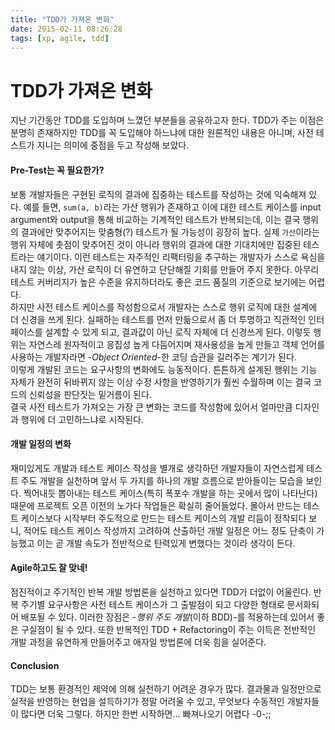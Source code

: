 ```yaml
---
title: "TDD가 가져온 변화"
date: 2015-02-11 08:26:28
tags: [xp, agile, tdd]
---
```


# TDD가 가져온 변화
지난 기간동안 TDD를 도입하며 느꼈던 부분들을 공유하고자 한다. TDD가 주는 이점은 분명히 존재하지만 TDD를 꼭 도입해야 하느냐에 대한 원론적인 내용은 아니며, 사전 테스트가 지니는 의미에 중점을 두고 작성해 보았다.

#### Pre-Test는 꼭 필요한가?
보통 개발자들은 구현된 로직의 결과에 집중하는 테스트를 작성하는 것에 익숙해져 있다. 예를 들면, `sum(a, b)`라는 가산 행위가 존재하고 이에 대한 테스트 케이스를 input argument와 output을 통해 비교하는 기계적인 테스트가 반복되는데, 이는 결국 행위의 결과에만 맞추어지는 맞춤형(?) 테스트가 될 가능성이 굉장히 높다. 실제 `가산`이라는 행위 자체에 촛점이 맞추어진 것이 아니라 행위의 결과에 대한 기대치에만 집중된 테스트라는 얘기이다. 이런 테스트는 자주적인 리팩터링을 추구하는 개발자가 스스로 욕심을 내지 않는 이상, 가산 로직이 더 유연하고 단단해질 기회를 만들어 주지 못한다. 아무리 테스트 커버리지가 높은 수준을 유지하더라도 좋은 코드 품질의 기준으로 보기에는 어렵다.  
하지만 사전 테스트 케이스를 작성함으로서 개발자는 스스로 행위 로직에 대한 설계에 더 신경을 쓰게 된다. 실패하는 테스트를 먼저 만듦으로서 좀 더 투명하고 직관적인 인터페이스를 설계할 수 있게 되고, 결과값이 아닌 로직 자체에 더 신경쓰게 된다. 이렇듯 행위는 자연스레 원자적이고 응집성 높게 다듬어지며 재사용성을 높게 만들고 객체 언어를 사용하는 개발자라면 -*Object Oriented*-한 코딩 습관을 길러주는 계기가 된다.  
이렇게 개발된 코드는 요구사항의 변화에도 능동적이다. 튼튼하게 설계된 행위는 기능 자체가 완전히 뒤바뀌지 않는 이상 수정 사항을 반영하기가 훨씬 수월하며 이는 결국 코드의 신뢰성을 판단짓는 밑거름이 된다.  
결국 사전 테스트가 가져오는 가장 큰 변화는 코드를 작성함에 있어서 얼마만큼 디자인과 행위에 더 고민하느냐로 시작된다.

#### 개발 일정의 변화
재미있게도 개발과 테스트 케이스 작성을 별개로 생각하던 개발자들이 자연스럽게 테스트 주도 개발을 실천하며 앞서 두 가지를 하나의 개발 흐름으로 받아들이는 모습을 보인다. 찍어내듯 뽑아내는 테스트 케이스(특히 폭포수 개발을 하는 곳에서 많이 나타난다) 때문에 프로젝트 오픈 이전의 노가다 작업들은 확실히 줄어들었다. 몰아서 만드는 테스트 케이스보다 시작부터 주도적으로 만드는 테스트 케이스의 개발 리듬이 정착되다 보니, 적어도 테스트 케이스 작성까지 고려하여 산출하던 개발 일정은 어느 정도 단축이 가능했고 이는 곧 개발 속도가 전반적으로 탄력있게 변했다는 것이라 생각이 든다.

#### Agile하고도 잘 맞네!
점진적이고 주기적인 반복 개발 방법론을 실천하고 있다면 TDD가 더없이 어울린다. 반복 주기별 요구사항은 사전 테스트 케이스가 그 출발점이 되고 다양한 형태로 문서화되어 배포될 수 있다. 이러한 장점은 -*행위 주도 개발*(이하 BDD)-를 적용하는데 있어서 좋은 구실점이 될 수 있다. 또한 반복적인 TDD + Refactoring이 주는 이득은 전반적인 개발 과정을 유연하게 만들어주고 애자일 방법론에 더욱 힘을 실어준다.

#### Conclusion
TDD는 보통 환경적인 제약에 의해 실천하기 어려운 경우가 많다. 결과물과 일정만으로 실적을 반영하는 현업을 설득하기가 정말 어려울 수 있고, 무엇보다 수동적인 개발자들이 많다면 더욱 그렇다. 하지만 한번 시작하면... 빠져나오기 어렵다 -0-;;
